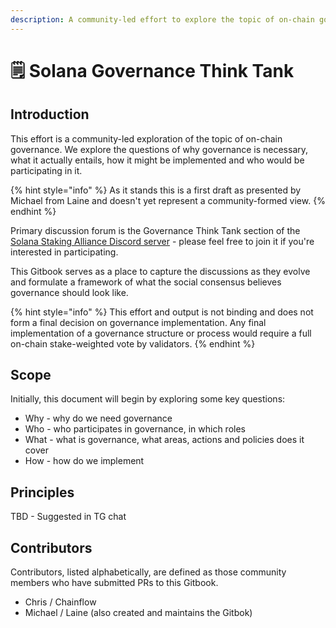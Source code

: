 ```yaml
---
description: A community-led effort to explore the topic of on-chain governance on Solana
---
```


# 🗒 Solana Governance Think Tank

## Introduction

This effort is a community-led exploration of the topic of on-chain governance. We explore the questions of why governance is necessary, what it actually entails, how it might be implemented and who would be participating in it.

{% hint style="info" %}
As it stands this is a first draft as presented by Michael from Laine and doesn't yet represent a community-formed view.
{% endhint %}

Primary discussion forum is the Governance Think Tank section of the [Solana Staking Alliance Discord server](https://discord.gg/HP7a87Ub) - please feel free to join it if you're interested in participating.

This Gitbook serves as a place to capture the discussions as they evolve and formulate a framework of what the social consensus believes governance should look like.

{% hint style="info" %}
This effort and output is not binding and does not form a final decision on governance implementation. Any final implementation of a governance structure or process would require a full on-chain stake-weighted vote by validators.
{% endhint %}

## Scope

Initially, this document will begin by exploring some key questions:

* Why - why do we need governance
* Who - who participates in governance, in which roles
* What - what is governance, what areas, actions and policies does it cover
* How - how do we implement

## Principles

TBD - Suggested in TG chat

## Contributors

Contributors, listed alphabetically, are defined as those community members who have submitted PRs to this Gitbook.

* Chris / Chainflow
* Michael / Laine (also created and maintains the Gitbok)




